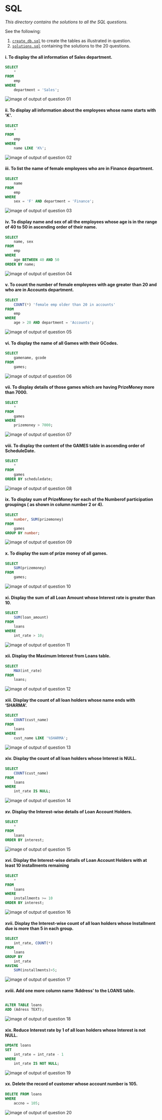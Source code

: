 # SQL

*This directory contains the solutions to all the SQL questions.*

See the following:
1. [`create_db.sql`](create_db.sql) to create the tables as illustrated in question.
2. [`solutions.sql`](solutions.sql) containing the solutions to the 20 questions.



#### i. To display the all information of Sales department.

```sql
SELECT
    *
FROM
    emp
WHERE
    department = 'Sales';
```

![image of output of question 01](outputs/01.png)


#### ii. To display all information about the employees whose name starts with 'K'.

```sql
SELECT
    *
FROM
    emp
WHERE
    name LIKE 'K%';

```

![image of output of question 02](outputs/02.png)

#### iii. To list the name of female employees who are in Finance department.

```sql
SELECT
    name
FROM
    emp
WHERE
    sex = 'F' AND department = 'Finance';
```

![image of output of question 03](outputs/03.png)

#### iv. To display name and sex of all the employees whose age is in the range of 40 to 50 in ascending order of their name.

```sql
SELECT
    name, sex
FROM
    emp
WHERE
    age BETWEEN 40 AND 50
ORDER BY name;
```

![image of output of question 04](outputs/04.png)

#### v. To count the number of female employees with age greater than 20 and who are in Accounts department.

```sql
SELECT
    COUNT(*) 'female emp older than 20 in accounts'
FROM
    emp
WHERE
    age > 20 AND department = 'Accounts';
```

![image of output of question 05](outputs/05.png)

#### vi. To display the name of all Games with their GCodes.

```sql
SELECT
    gamename, gcode
FROM
    games;
```

![image of output of question 06](outputs/06.png)

#### vii. To display details of those games which are having PrizeMoney more than 7000.

```sql
SELECT
    *
FROM
    games
WHERE
    prizemoney > 7000;

```

![image of output of question 07](outputs/07.png)

#### viii. To display the content of the GAMES table in ascending order of ScheduleDate.


```sql
SELECT
    *
FROM
    games
ORDER BY scheduledate;
```

![image of output of question 08](outputs/08.png)

#### ix. To display sum of PrizeMoney for each of the Numberof participation groupings ( as shown in column number 2 or 4).

```sql
SELECT
    number, SUM(prizemoney)
FROM
    games
GROUP BY number;
```

![image of output of question 09](outputs/09.png)

#### x. To display the sum of prize money of all games.


```sql
SELECT
    SUM(prizemoney)
FROM
    games;

```

![image of output of question 10](outputs/10.png)

#### xi. Display the sum of all Loan Amount whose Interest rate is greater than 10.


```sql
SELECT
    SUM(loan_amount)
FROM
    loans
WHERE
    int_rate > 10;
```

![image of output of question 11](outputs/11.png)

#### xii. Display the Maximum Interest from Loans table.


```sql
SELECT
    MAX(int_rate)
FROM
    loans;
```

![image of output of question 12](outputs/12.png)

#### xiii. Display the count of all loan holders whose name ends with ‘SHARMA’.


```sql
SELECT
    COUNT(cust_name)
FROM
    loans
WHERE
    cust_name LIKE '%SHARMA';
```

![image of output of question 13](outputs/13.png)

#### xiv. Display the count of all loan holders whose Interest is NULL.


```sql
SELECT
    COUNT(cust_name)
FROM
    loans
WHERE
    int_rate IS NULL;
```

![image of output of question 14](outputs/14.png)

#### xv. Display the Interest-wise details of Loan Account Holders.

```sql
SELECT
    *
FROM
    loans
ORDER BY interest;
```

![image of output of question 15](outputs/15.png)

#### xvi. Display the Interest-wise details of Loan Account Holders with at least 10 installments remaining

```sql
SELECT
    *
FROM
    loans
WHERE
    installments >= 10
ORDER BY interest;

```

![image of output of question 16](outputs/16.png)

#### xvii. Display the Interest-wise count of all loan holders whose Installment due is more than 5 in each group.


```sql
SELECT
	int_rate, COUNT(*)
FROM
	loans
GROUP BY
	int_rate
HAVING
	SUM(installments)>5;

```

![image of output of question 17](outputs/17.png)

#### xviii. Add one more column name ‘Address’ to the LOANS table.


```sql

ALTER TABLE loans
ADD (Adress TEXT);

```

![image of output of question 18](outputs/18.png)

#### xix. Reduce Interest rate by 1 of all loan holders whose Interest is not NULL.

```sql
UPDATE loans
SET
    int_rate = int_rate - 1
WHERE
    int_rate IS NOT NULL;
```

![image of output of question 19](outputs/19.png)

#### xx. Delete the record of customer whose account number is 105.

```sql
DELETE FROM loans
WHERE
    accno = 105;

```

![image of output of question 20](outputs/20.png)